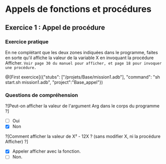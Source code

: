 # Appels de fonctions et procédures

## Exercice 1 : Appel de procédure 

### Exercice pratique

En ne complétant que les deux zones indiquées dans le programme, faites en sorte qu'il affiche la valeur de la variable X en invoquant la procédure Afficher.
`Voir page 30 du manuel pour afficher, et page 18 pour invoquer une procédure.`

@[First exercice]({"stubs": ["/projets/Base/mission1.adb"], "command": "sh start.sh mission1.adb", "project":"Base_appel"})

### Questions de compréhension

?[Peut-on afficher la valeur de l'argument Arg dans le corps du programme ?]
-[ ] Oui
-[x] Non

?[Comment afficher la valeur de X² - 12X ? (sans modifier X, ni la procédure Afficher) ?]
-[x] Appeler afficher avec la fonction.
-[ ] Non.
